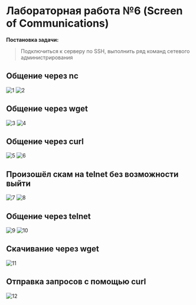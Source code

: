 # Лабораторная работа №6 (Screen of Communications)
**Постановка задачи:** 
> Подключиться к серверу по SSH, выполнить ряд команд сетевого администрирования

## Общение через nc
![1](img/1.png)
![2](img/2.png)
## Общение через wget
![3](img/3.png)
![4](img/4.png)
## Общение через curl
![5](img/5.png)
![6](img/6.png)
## Произошёл скам на telnet без возможности выйти
![7](img/7.png)
![8](img/8.png)
## Общение через telnet
![9](img/9.png)
![10](img/10.png)
## Скачивание через wget
![11](img/11.png)
## Отправка запросов с помощью curl
![12](img/12.png)
